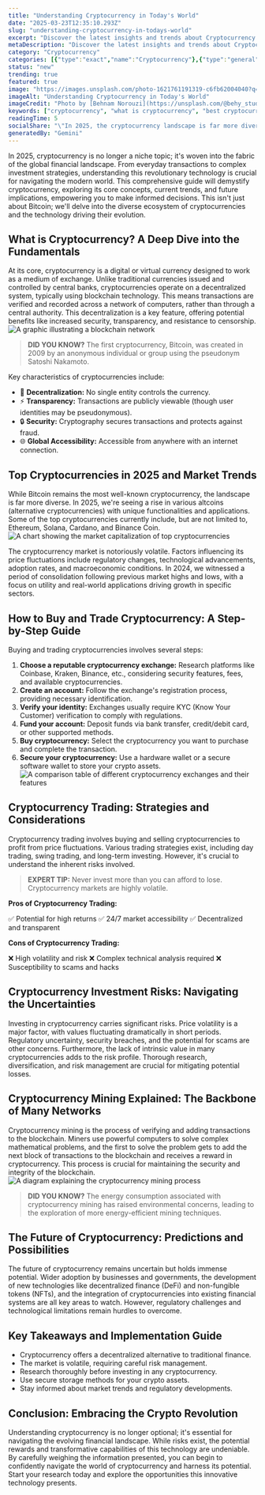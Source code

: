 ```yaml
---
title: "Understanding Cryptocurrency in Today's World"
date: "2025-03-23T12:35:10.293Z"
slug: "understanding-cryptocurrency-in-todays-world"
excerpt: "Discover the latest insights and trends about Cryptocurrency. This comprehensive guide covers everything you need to know about Cryptocurrency in 2025."
metaDescription: "Discover the latest insights and trends about Cryptocurrency. This comprehensive guide covers everything you need to know about Cryptocurrency in 2025."
category: "Cryptocurrency"
categories: [{"type":"exact","name":"Cryptocurrency"},{"type":"general","name":"Finance"},{"type":"medium","name":"Financial Technology"},{"type":"specific","name":"Blockchain Technology"},{"type":"niche","name":"Smart Contracts"}]
status: "new"
trending: true
featured: true
image: "https://images.unsplash.com/photo-1621761191319-c6fb62004040?q=85&w=1200&fit=max&fm=webp&auto=compress"
imageAlt: "Understanding Cryptocurrency in Today's World"
imageCredit: "Photo by [Behnam Norouzi](https://unsplash.com/@behy_studio) on Unsplash"
keywords: ["cryptocurrency", "what is cryptocurrency", "best cryptocurrency to invest in", "how to buy cryptocurrency", "cryptocurrency trading", "cryptocurrency investment risks", "cryptocurrency future", "top cryptocurrencies 2024", "cryptocurrency mining explained", "learn about cryptocurrency"]
readingTime: 5
socialShare: "\"In 2025, the cryptocurrency landscape is far more diverse than ever before, moving beyond Bitcoin to encompass a wide range of altcoins with unique functionalities and applications.  Understanding this expanding ecosystem is key to navigating the future of finance.\""
generatedBy: "Gemini"
---
```




In 2025, cryptocurrency is no longer a niche topic; it's woven into the fabric of the global financial landscape.  From everyday transactions to complex investment strategies, understanding this revolutionary technology is crucial for navigating the modern world. This comprehensive guide will demystify cryptocurrency, exploring its core concepts, current trends, and future implications, empowering you to make informed decisions.  This isn't just about Bitcoin; we'll delve into the diverse ecosystem of cryptocurrencies and the technology driving their evolution.

## What is Cryptocurrency?  A Deep Dive into the Fundamentals

At its core, cryptocurrency is a digital or virtual currency designed to work as a medium of exchange.  Unlike traditional currencies issued and controlled by central banks, cryptocurrencies operate on a decentralized system, typically using blockchain technology.  This means transactions are verified and recorded across a network of computers, rather than through a central authority.  This decentralization is a key feature, offering potential benefits like increased security, transparency, and resistance to censorship. ![A graphic illustrating a blockchain network](https://images.unsplash.com/photo-1518546305927-5a555bb7020d?q=85&w=1200&fit=max&fm=webp&auto=compress)

> **DID YOU KNOW?**  The first cryptocurrency, Bitcoin, was created in 2009 by an anonymous individual or group using the pseudonym Satoshi Nakamoto.

Key characteristics of cryptocurrencies include:

* 🔑 **Decentralization:** No single entity controls the currency.
* ⚡ **Transparency:** Transactions are publicly viewable (though user identities may be pseudonymous).
* 🔒 **Security:**  Cryptography secures transactions and protects against fraud.
* 🌐 **Global Accessibility:**  Accessible from anywhere with an internet connection.

## Top Cryptocurrencies in 2025 and Market Trends

While Bitcoin remains the most well-known cryptocurrency, the landscape is far more diverse.  In 2025, we're seeing a rise in various altcoins (alternative cryptocurrencies) with unique functionalities and applications.  Some of the top cryptocurrencies currently include, but are not limited to, Ethereum, Solana, Cardano, and Binance Coin.  ![A chart showing the market capitalization of top cryptocurrencies](https://images.unsplash.com/photo-1621504450181-5d356f61d307?q=85&w=1200&fit=max&fm=webp&auto=compress)

The cryptocurrency market is notoriously volatile.  Factors influencing its price fluctuations include regulatory changes, technological advancements, adoption rates, and macroeconomic conditions.  In 2024, we witnessed a period of consolidation following previous market highs and lows, with a focus on utility and real-world applications driving growth in specific sectors.

## How to Buy and Trade Cryptocurrency: A Step-by-Step Guide

Buying and trading cryptocurrencies involves several steps:

1. **Choose a reputable cryptocurrency exchange:** Research platforms like Coinbase, Kraken, Binance, etc., considering security features, fees, and available cryptocurrencies.
2. **Create an account:**  Follow the exchange's registration process, providing necessary identification.
3. **Verify your identity:** Exchanges usually require KYC (Know Your Customer) verification to comply with regulations.
4. **Fund your account:** Deposit funds via bank transfer, credit/debit card, or other supported methods.
5. **Buy cryptocurrency:** Select the cryptocurrency you want to purchase and complete the transaction.
6. **Secure your cryptocurrency:** Use a hardware wallet or a secure software wallet to store your crypto assets. ![A comparison table of different cryptocurrency exchanges and their features](https://images.unsplash.com/photo-1622630998477-20aa696ecb05?q=85&w=1200&fit=max&fm=webp&auto=compress)

## Cryptocurrency Trading: Strategies and Considerations

Cryptocurrency trading involves buying and selling cryptocurrencies to profit from price fluctuations.  Various trading strategies exist, including day trading, swing trading, and long-term investing.  However, it's crucial to understand the inherent risks involved.

> **EXPERT TIP:** Never invest more than you can afford to lose.  Cryptocurrency markets are highly volatile.

**Pros of Cryptocurrency Trading:**

✅ Potential for high returns
✅ 24/7 market accessibility
✅ Decentralized and transparent

**Cons of Cryptocurrency Trading:**

❌ High volatility and risk
❌ Complex technical analysis required
❌ Susceptibility to scams and hacks

## Cryptocurrency Investment Risks:  Navigating the Uncertainties

Investing in cryptocurrency carries significant risks.  Price volatility is a major factor, with values fluctuating dramatically in short periods.  Regulatory uncertainty, security breaches, and the potential for scams are other concerns.  Furthermore, the lack of intrinsic value in many cryptocurrencies adds to the risk profile.  Thorough research, diversification, and risk management are crucial for mitigating potential losses.

## Cryptocurrency Mining Explained: The Backbone of Many Networks

Cryptocurrency mining is the process of verifying and adding transactions to the blockchain.  Miners use powerful computers to solve complex mathematical problems, and the first to solve the problem gets to add the next block of transactions to the blockchain and receives a reward in cryptocurrency.  This process is crucial for maintaining the security and integrity of the blockchain. ![A diagram explaining the cryptocurrency mining process](https://images.unsplash.com/photo-1621761191319-c6fb62004040?q=85&w=1200&fit=max&fm=webp&auto=compress)

> **DID YOU KNOW?** The energy consumption associated with cryptocurrency mining has raised environmental concerns, leading to the exploration of more energy-efficient mining techniques.

## The Future of Cryptocurrency:  Predictions and Possibilities

The future of cryptocurrency remains uncertain but holds immense potential.  Wider adoption by businesses and governments, the development of new technologies like decentralized finance (DeFi) and non-fungible tokens (NFTs), and the integration of cryptocurrencies into existing financial systems are all key areas to watch.  However, regulatory challenges and technological limitations remain hurdles to overcome.

## Key Takeaways and Implementation Guide

*  Cryptocurrency offers a decentralized alternative to traditional finance.
*  The market is volatile, requiring careful risk management.
*  Research thoroughly before investing in any cryptocurrency.
*  Use secure storage methods for your crypto assets.
*  Stay informed about market trends and regulatory developments.

## Conclusion: Embracing the Crypto Revolution

Understanding cryptocurrency is no longer optional; it's essential for navigating the evolving financial landscape.  While risks exist, the potential rewards and transformative capabilities of this technology are undeniable.  By carefully weighing the information presented, you can begin to confidently navigate the world of cryptocurrency and harness its potential.  Start your research today and explore the opportunities this innovative technology presents.

